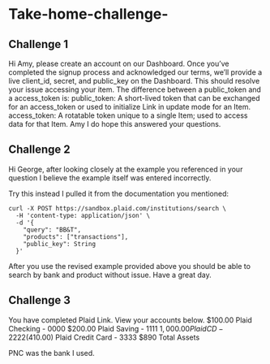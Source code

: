 # Take-home-challenge-

## Challenge 1


Hi Amy, please create an account on our Dashboard. Once you’ve completed the signup process and acknowledged our terms, we’ll provide a live client_id, secret, and public_key on the Dashboard. This should resolve your issue accessing your item.
The difference between a public_token and a access_token is: 
public_token: A short-lived token that can be exchanged for an access_token or used to initialize Link in update mode for an Item.
access_token: A rotatable token unique to a single Item; used to access data for that Item.
Amy I do hope this answered your questions. 


## Challenge 2


Hi George, after looking closely at the example you referenced in your question I believe the example itself was entered incorrectly.

Try this instead I pulled it from the documentation you mentioned:
````````
curl -X POST https://sandbox.plaid.com/institutions/search \
  -H 'content-type: application/json' \
  -d '{
    "query": "BB&T",
    "products": ["transactions"],
    "public_key": String
  }'
  ````````
  After you use the revised example provided above you should be able to search by bank and product without issue.
  Have a great day. 

  
  ## Challenge 3
  
  
  
  You have completed Plaid Link. View your accounts below.
$100.00
Plaid Checking - 0000
$200.00
Plaid Saving - 1111
$1,000.00
Plaid CD - 2222
($410.00)
Plaid Credit Card - 3333
$890
Total Assets

PNC was the bank I used. 
